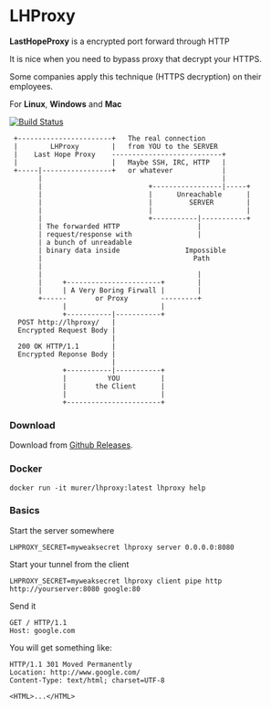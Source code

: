 # LHProxy

**LastHopeProxy** is a encrypted port forward through HTTP

It is nice when you need to bypass proxy that decrypt your HTTPS.

Some companies apply this technique (HTTPS decryption) on their employees.

For **Linux**, **Windows** and **Mac**

[![Build Status](https://travis-ci.org/murer/lhproxy.svg?branch=master)](https://travis-ci.org/murer/lhproxy)


```
 +-----------------------+   The real connection            
 |        LHProxy        |   from YOU to the SERVER         
 |    Last Hope Proxy    ---------------------------+       
 |                       |   Maybe SSH, IRC, HTTP   |       
 +-----|-----------------+   or whatever            |       
       |                                            |       
       |                          +-----------------|-----+
       |                          |      Unreachable      |
       |                          |         SERVER        |
       |                          |                       |
       |                          +-----------|-----------+
       | The forwarded HTTP                   |             
       | request/response with                |             
       | a bunch of unreadable                              
       | binary data inside                Impossible       
       |                                     Path           
       |                                                    
       |                                      |             
       |     +-----------------------+        |             
       |     | A Very Boring Firwall |        |             
       +------       or Proxy        ---------+             
             |                       |                      
             +-----------|-----------+                      
  POST http://lhproxy/   |                                  
  Encrypted Request Body |                                  
                         |                                  
  200 OK HTTP/1.1        |                                  
  Encrypted Reponse Body |                                  
                         |                                  
             +-----------|-----------+                      
             |          YOU          |                      
             |       the Client      |                      
             |                       |                      
             +-----------------------+                      
```

### Download

Download from <a href="https://github.com/murer/lhproxy/releases">Github Releases</a>.

### Docker

```shell
docker run -it murer/lhproxy:latest lhproxy help
```

### Basics

Start the server somewhere

```shell
LHPROXY_SECRET=myweaksecret lhproxy server 0.0.0.0:8080
```

Start your tunnel from the client

```shell
LHPROXY_SECRET=myweaksecret lhproxy client pipe http http://yourserver:8080 google:80
```

Send it

```http
GET / HTTP/1.1
Host: google.com
```

You will get something like:

```http
HTTP/1.1 301 Moved Permanently
Location: http://www.google.com/
Content-Type: text/html; charset=UTF-8

<HTML>...</HTML>
```
